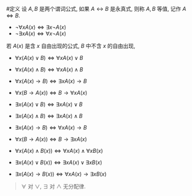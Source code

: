 #定义 设 $A,B$ 是两个谓词公式, 如果 $A\leftrightarrow B$ 是永真式, 则称 $A,B$ 等值, 记作 $A\Leftrightarrow B$. 

- $\lnot\forall x A(x)\Leftrightarrow \exists x\lnot A(x)$
- $\lnot \exists xA(x) \Leftrightarrow \forall x\lnot A(x)$

若 $A(x)$ 是含 $x$ 自由出现的公式, $B$ 中不含 $x$ 的自由出现, 
- $\forall x(A(x)\lor B) \Leftrightarrow \forall xA(x)\lor B$
- $\forall x(A(x)\land B)\Leftrightarrow \forall xA(x)\land B$
- $\forall x (A(x)\to B) \Leftrightarrow \exists xA(x)\to B$
- $\forall x(B\to A(x))\Leftrightarrow B\to \forall xA(x)$
- $\exists x (A(x)\lor B) \Leftrightarrow \exists xA(x)\lor B$
- $\exists x(A(x)\land B)\Leftrightarrow\exists xA(x)\land B$
- $\exists x(A(x)\to B)\Leftrightarrow \forall xA(x)\to B$
- $\forall x(B\to A(x))\Leftrightarrow B\to\exists xA(x)$

- $\forall x(A(x)\land B(x))\Leftrightarrow \forall xA(x) \land \forall xB(x)$
- $\exists x(A(x)\lor B(x)) \Leftrightarrow \exists xA(x)\lor \exists xB(x)$
- $\exists x(A(x)\to B(x))\Leftrightarrow \forall xA(x) \to \exists xB(x)$

> $\forall$ 对 $\lor$, $\exists$ 对 $\land$ 无分配律. 